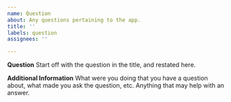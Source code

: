 ```yaml
---
name: Question
about: Any questions pertaining to the app.
title: ''
labels: question
assignees: ''

---
```


**Question**
Start off with the question in the title, and restated here.

**Additional Information**
What were you doing that you have a question about, what made you ask the question, etc. 
Anything that may help with an answer.

